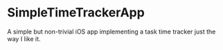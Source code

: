 SimpleTimeTrackerApp
====================

A simple but non-trivial iOS app implementing a task time tracker just the way I like it.